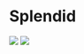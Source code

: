 # Splendid 

![](https://raw.github.com/ChrisMcKenzie/Splendid/Development/docs/Screen%20Shot%202014-01-06%20at%209.06.31%20PM.png)
![](https://raw.github.com/ChrisMcKenzie/Splendid/Development/docs/Screen%20Shot%202014-01-06%20at%209.06.47%20PM.png)